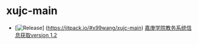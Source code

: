 # xujc-main

- [![Release](https://jitpack.io/v/User/Repo.svg)]
(https://jitpack.io/#x99wang/xujc-main) [嘉庚学院教务系统信息获取version 1.2](https://github.com/x99wang/xujc-main/releases/tag/1.2)
